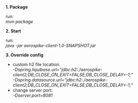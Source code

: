**1. Package**

run: \
_mvn package_

**2. Start**

run: \
_java -jar aerospike-client-1.0-SNAPSHOT.jar_

**3. Override config**

* custom h2 file location:\
_-Dspring.liquibase.url="jdbc:h2:./aerospike-client2;DB_CLOSE_ON_EXIT=FALSE;DB_CLOSE_DELAY=-1;"_ \
_-Dspring.datasource.url="jdbc:h2:./aerospike-client2;DB_CLOSE_ON_EXIT=FALSE;DB_CLOSE_DELAY=-1;"_
* change server port:\
 _-Dserver.port=8081_ 
